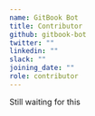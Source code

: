 ```yaml
---
name: GitBook Bot
title: Contributor
github: gitbook-bot
twitter: ""
linkedin: ""
slack: ""
joining_date: ""
role: contributor
---
```


Still waiting for this
